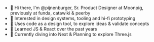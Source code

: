 - 👋 Hi there, I’m @pijnenburger, Sr. Product Designer at Moonpig, previously at funda, catawiki & peerby
- 👀 Interested in design systems, tooling and hi-fi prototyping
- 🤖 Uses code as a design tool, to explore ideas & validate concepts
- 🦾 Learned JS & React over the past years
- 🌱 Currently diving into Next & Planning to explore Three.js
